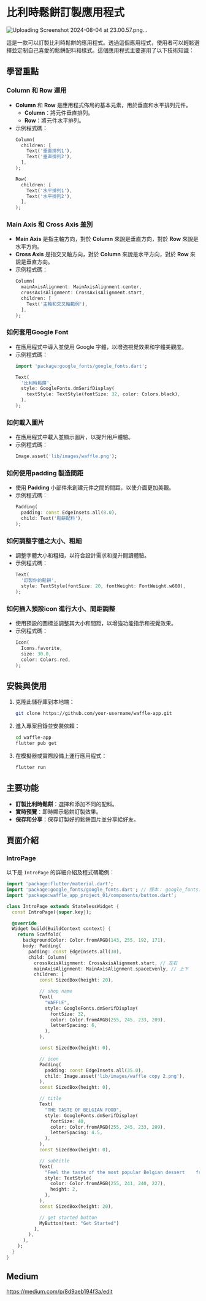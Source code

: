 
# 比利時鬆餅訂製應用程式
![Uploading Screenshot 2024-08-04 at 23.00.57.png…]()

這是一款可以訂製比利時鬆餅的應用程式。透過這個應用程式，使用者可以輕鬆選擇並定制自己喜愛的鬆餅配料和樣式。這個應用程式主要運用了以下技術知識：

## 學習重點

### Column 和 Row 運用
- **Column** 和 **Row** 是應用程式佈局的基本元素，用於垂直和水平排列元件。
  - **Column**：將元件垂直排列。
  - **Row**：將元件水平排列。
- 示例程式碼：
  ```dart
  Column(
    children: [
      Text('垂直排列1'),
      Text('垂直排列2'),
    ],
  );

  Row(
    children: [
      Text('水平排列1'),
      Text('水平排列2'),
    ],
  );
  ```

### Main Axis 和 Cross Axis 差別
- **Main Axis** 是指主軸方向，對於 **Column** 來說是垂直方向，對於 **Row** 來說是水平方向。
- **Cross Axis** 是指交叉軸方向，對於 **Column** 來說是水平方向，對於 **Row** 來說是垂直方向。
- 示例程式碼：
  ```dart
  Column(
    mainAxisAlignment: MainAxisAlignment.center,
    crossAxisAlignment: CrossAxisAlignment.start,
    children: [
      Text('主軸和交叉軸範例'),
    ],
  );
  ```

### 如何套用Google Font
- 在應用程式中導入並使用 Google 字體，以增強視覺效果和字體美觀度。
- 示例程式碼：
  ```dart
  import 'package:google_fonts/google_fonts.dart';

  Text(
    '比利時鬆餅',
    style: GoogleFonts.dmSerifDisplay(
      textStyle: TextStyle(fontSize: 32, color: Colors.black),
    ),
  );
  ```

### 如何載入圖片
- 在應用程式中載入並顯示圖片，以提升用戶體驗。
- 示例程式碼：
  ```dart
  Image.asset('lib/images/waffle.png');
  ```

### 如何使用padding 製造間距
- 使用 **Padding** 小部件來創建元件之間的間距，以使介面更加美觀。
- 示例程式碼：
  ```dart
  Padding(
    padding: const EdgeInsets.all(8.0),
    child: Text('鬆餅配料'),
  );
  ```

### 如何調整字體之大小、粗細
- 調整字體大小和粗細，以符合設計需求和提升閱讀體驗。
- 示例程式碼：
  ```dart
  Text(
    '訂製你的鬆餅',
    style: TextStyle(fontSize: 20, fontWeight: FontWeight.w600),
  );
  ```

### 如何插入預設icon 進行大小、間距調整
- 使用預設的圖標並調整其大小和間距，以增強功能指示和視覺效果。
- 示例程式碼：
  ```dart
  Icon(
    Icons.favorite,
    size: 30.0,
    color: Colors.red,
  );
  ```

## 安裝與使用

1. 克隆此儲存庫到本地端：
   ```bash
   git clone https://github.com/your-username/waffle-app.git
   ```

2. 進入專案目錄並安裝依賴：
   ```bash
   cd waffle-app
   flutter pub get
   ```

3. 在模擬器或實際設備上運行應用程式：
   ```bash
   flutter run
   ```

## 主要功能

- **訂製比利時鬆餅**：選擇和添加不同的配料。
- **實時預覽**：即時顯示鬆餅訂製效果。
- **保存和分享**：保存訂製好的鬆餅圖片並分享給好友。

## 頁面介紹

### IntroPage

以下是 `IntroPage` 的詳細介紹及程式碼範例：

```dart
import 'package:flutter/material.dart';
import 'package:google_fonts/google_fonts.dart'; // 版本： google_fonts: ^6.2.1
import 'package:waffle_app_project_01/components/button.dart';

class IntroPage extends StatelessWidget {
  const IntroPage({super.key});

  @override
  Widget build(BuildContext context) {
    return Scaffold(
      backgroundColor: Color.fromARGB(143, 255, 192, 171),
      body: Padding(
        padding: const EdgeInsets.all(30),
        child: Column(
          crossAxisAlignment: CrossAxisAlignment.start, // 左右
          mainAxisAlignment: MainAxisAlignment.spaceEvenly, // 上下
          children: [
            const SizedBox(height: 20),

            // shop name
            Text(
              "WAFFLE",
              style: GoogleFonts.dmSerifDisplay(
                fontSize: 32,
                color: Color.fromARGB(255, 245, 233, 209),
                letterSpacing: 6,
              ),
            ),

            const SizedBox(height: 0),

            // icon
            Padding(
              padding: const EdgeInsets.all(35.0),
              child: Image.asset('lib/images/waffle copy 2.png'),
            ),
            const SizedBox(height: 0),

            // title
            Text(
              "THE TASTE OF BELGIAN FOOD",
              style: GoogleFonts.dmSerifDisplay(
                fontSize: 40,
                color: Color.fromARGB(255, 245, 233, 209),
                letterSpacing: 4.5,
              ),
            ),
            const SizedBox(height: 0),

            // subtitle
            Text(
              "Feel the taste of the most popular Belgian dessert    from anywhere and anytime",
              style: TextStyle(
                color: Color.fromARGB(255, 241, 240, 227),
                height: 2,
              ),
            ),
            const SizedBox(height: 20),

            // get started button
            MyButton(text: "Get Started")
          ],
        ),
      ),
    );
  }
}
```



## Medium
https://medium.com/p/8d9aeb194f3a/edit
